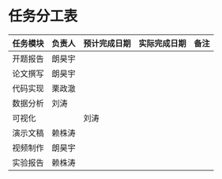 # 任务分工表

| 任务模块 | 负责人 | 预计完成日期 | 实际完成日期 | 备注 |
|---|---|---|---|---|
| 开题报告 |朗昊宇 | | | |
| 论文撰写 |朗昊宇 | | | |
| 代码实现 |栗政澈 | | | |
| 数据分析 |刘涛 | | | |
| 可视化 | |刘涛 | | |
| 演示文稿 |赖株涛 | | | |
| 视频制作 |朗昊宇 | | | |
| 实验报告 |赖株涛 | | | |
